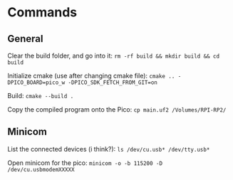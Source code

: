 # Commands

## General

Clear the build folder, and go into it:
`rm -rf build && mkdir build && cd build`

Initialize cmake (use after changing cmake file):
`cmake .. -DPICO_BOARD=pico_w -DPICO_SDK_FETCH_FROM_GIT=on`

Build:
`cmake --build .`

Copy the compiled program onto the Pico:
`cp main.uf2 /Volumes/RPI-RP2/`


## Minicom

List the connected devices (i think?):
`ls /dev/cu.usb* /dev/tty.usb*`

Open minicom for the pico:
`minicom -o -b 115200 -D /dev/cu.usbmodemXXXXX`